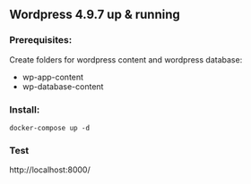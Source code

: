 
## Wordpress 4.9.7 up & running


### Prerequisites:
Create folders for wordpress content and wordpress database:
 * wp-app-content
 * wp-database-content


 ### Install:
 ```script
 docker-compose up -d
 ```

 ### Test
 http://localhost:8000/